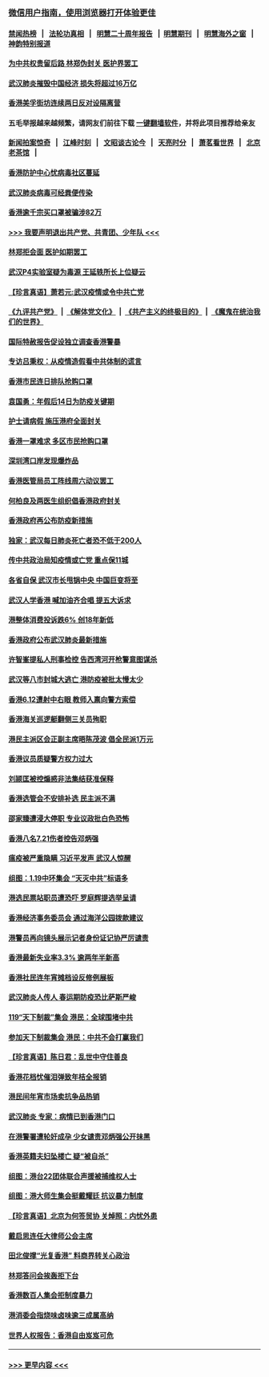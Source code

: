 ### [微信用户指南，使用浏览器打开体验更佳](https://github.com/gfw-breaker/banned-news1/blob/master/indexes/wechat-guide.md?t=0)
#### [禁闻热榜](热点新闻.md?t=0)  &nbsp;&nbsp;|&nbsp;&nbsp; [法轮功真相](https://github.com/gfw-breaker/truth/blob/master/README.md?t=0) &nbsp;&nbsp;|&nbsp;&nbsp; [明慧二十周年报告](https://github.com/gfw-breaker/mh-reports/blob/master/README.md?t=0) &nbsp;&nbsp;|&nbsp;&nbsp;[明慧期刊](https://github.com/gfw-breaker/mh-qikan) &nbsp;&nbsp;|&nbsp;&nbsp; [明慧海外之窗](https://github.com/gfw-breaker/mh-news/blob/master/README.md?t=0) &nbsp;&nbsp;|&nbsp;&nbsp; [神韵特别报道](https://github.com/gfw-breaker/mh-news/blob/master/shenyun.md?t=0)
#### [为中共权贵留后路 林郑伪封关 医护界罢工](../pages/nsc415/n11842359.md?t=02040644) 
#### [武汉肺炎摧毁中国经济 损失将超过16万亿](../pages/nsc415/n11839723.md?t=02040644) 
#### [香港美孚街坊连续两日反对设隔离营](../pages/nsc415/n11839962.md?t=02040644) 
#### 五毛举报越来越频繁，请网友们前往下载 [一键翻墙软件](https://github.com/gfw-breaker/ssr-accounts)，并将此项目推荐给亲友
#### [新闻拍案惊奇](https://github.com/gfw-breaker/banned-news1/blob/master/pages/link4.md) &nbsp;&nbsp;|&nbsp;&nbsp; [江峰时刻](https://github.com/gfw-breaker/banned-news1/blob/master/pages/link4.md) &nbsp;&nbsp;|&nbsp;&nbsp; [文昭谈古论今](https://github.com/gfw-breaker/banned-news1/blob/master/pages/link4.md) &nbsp;&nbsp;|&nbsp;&nbsp; [天亮时分](https://github.com/gfw-breaker/banned-news1/blob/master/pages/link4.md) &nbsp;&nbsp;|&nbsp;&nbsp; [萧茗看世界](https://github.com/gfw-breaker/banned-news1/blob/master/pages/link4.md) &nbsp;&nbsp;|&nbsp;&nbsp; [北京老茶馆](https://github.com/gfw-breaker/banned-news1/blob/master/pages/link4.md) &nbsp;&nbsp;|&nbsp;&nbsp; 
#### [香港防护中心忧病毒社区蔓延](../pages/nsc415/n11839933.md?t=02040644) 
#### [武汉肺炎病毒可经粪便传染](../pages/nsc415/n11839939.md?t=02040644) 
#### [香港逾千宗买口罩被骗涉82万](../pages/nsc415/n11839914.md?t=02040644) 
#### [>>> 我要声明退出共产党、共青团、少年队 <<<](https://github.com/begood0513/goodnews/blob/master/quit/letter.md) 
#### [林郑拒会面 医护如期罢工](../pages/nsc415/n11839892.md?t=02040644) 
#### [武汉P4实验室疑为毒源 王延轶所长上位疑云](../pages/nsc415/n11835543.md?t=02040644) 
#### [【珍言真语】萧若元:武汉疫情或令中共亡党](../pages/nsc415/n11829394.md?t=02040644) 
#### [《九评共产党》](https://github.com/begood0513/9ping.md/blob/master/README.md) &nbsp;|&nbsp; [《解体党文化》](../../../../jtdwh.md/blob/master/README.md)  &nbsp;|&nbsp; [《共产主义的终极目的》](../../../../gczydzjmd.md/blob/master/README.md) &nbsp;|&nbsp; [《魔鬼在统治我们的世界》](../../../../mgztzwmdsj.md/blob/master/README.md) 
#### [国际特赦报告促设独立调查香港警暴](../pages/nsc415/n11833845.md?t=02040644) 
#### [专访吕秉权：从疫情造假看中共体制的谎言](../pages/nsc415/n11833813.md?t=02040644) 
#### [香港市民连日排队抢购口罩](../pages/nsc415/n11833794.md?t=02040644) 
#### [袁国勇：年假后14日为防疫关键期](../pages/nsc415/n11831088.md?t=02040644) 
#### [护士请病假 施压港府全面封关](../pages/nsc415/n11831030.md?t=02040644) 
#### [香港一罩难求 多区市民抢购口罩](../pages/nsc415/n11831002.md?t=02040644) 
#### [深圳湾口岸发现爆炸品](../pages/nsc415/n11828802.md?t=02040644) 
#### [香港医管局员工阵线周六动议罢工](../pages/nsc415/n11828762.md?t=02040644) 
#### [何柏良及两医生组织倡香港政府封关](../pages/nsc415/n11828749.md?t=02040644) 
#### [香港政府再公布防疫新措施](../pages/nsc415/n11828716.md?t=02040644) 
#### [独家：武汉每日肺炎死亡者恐不低于200人](../pages/nsc415/n11828240.md?t=02040644) 
#### [传中共政治局知疫情或亡党 重点保11城](../pages/nsc415/n11828145.md?t=02040644) 
#### [各省自保 武汉市长甩锅中央 中国巨变将至](../pages/nsc415/n11828021.md?t=02040644) 
#### [武汉人学香港 喊加油齐合唱 提五大诉求](../pages/nsc415/n11827046.md?t=02040644) 
#### [港整体消费投诉跌6% 创18年新低](../pages/nsc415/n11817280.md?t=02040644) 
#### [香港政府公布武汉肺炎最新措施](../pages/nsc415/n11817152.md?t=02040644) 
#### [许智峯提私人刑事检控 告西湾河开枪警意图谋杀](../pages/nsc415/n11817132.md?t=02040644) 
#### [武汉等八市封城大逃亡 港防疫被批太慢太少](../pages/nsc415/n11817058.md?t=02040644) 
#### [香港6.12遭射中右眼 教师入禀向警方索偿](../pages/nsc415/n11814678.md?t=02040644) 
#### [香港海关巡逻艇翻侧三关员殉职](../pages/nsc415/n11814604.md?t=02040644) 
#### [港民主派区会正副主席晤陈茂波 倡全民派1万元](../pages/nsc415/n11814582.md?t=02040644) 
#### [香港议员质疑警方权力过大](../pages/nsc415/n11814560.md?t=02040644) 
#### [刘颕匡被控煽惑非法集结获准保释](../pages/nsc415/n11811727.md?t=02040644) 
#### [香港选管会不安排补选 民主派不满](../pages/nsc415/n11811691.md?t=02040644) 
#### [邵家臻遭浸大停职 专业议政批白色恐怖](../pages/nsc415/n11811670.md?t=02040644) 
#### [香港八名7.21伤者控告邓炳强](../pages/nsc415/n11811623.md?t=02040644) 
#### [瘟疫被严重隐瞒 习近平发声 武汉人惊醒](../pages/nsc415/n11811186.md?t=02040644) 
#### [组图：1.19中环集会 “天灭中共”标语多](../pages/nsc415/n11809514.md?t=02040644) 
#### [港选民票站职员遭恐吓 罗庭辉提选举呈请](../pages/nsc415/n11808914.md?t=02040644) 
#### [香港经济事务委员会 通过海洋公园拨款建议](../pages/nsc415/n11808906.md?t=02040644) 
#### [港警员再向镜头展示记者身份证记协严厉谴责](../pages/nsc415/n11808888.md?t=02040644) 
#### [香港最新失业率3.3% 逾两年半新高](../pages/nsc415/n11808887.md?t=02040644) 
#### [香港社民连年宵摊档设反修例展板](../pages/nsc415/n11808857.md?t=02040644) 
#### [武汉肺炎人传人 春运期防疫恐比萨斯严峻](../pages/nsc415/n11808739.md?t=02040644) 
#### [119“天下制裁”集会 港民：全球围堵中共](../pages/nsc415/n11806318.md?t=02040644) 
#### [参加天下制裁集会 港民：中共不会打赢我们](../pages/nsc415/n11806596.md?t=02040644) 
#### [【珍言真语】陈日君：乱世中守住善良](../pages/nsc415/n11806247.md?t=02040644) 
#### [香港花档忧催泪弹致年桔全报销](../pages/nsc415/n11806130.md?t=02040644) 
#### [港民间年宵市场卖抗争品热销](../pages/nsc415/n11806073.md?t=02040644) 
#### [武汉肺炎 专家：病情已到香港门口](../pages/nsc415/n11806020.md?t=02040644) 
#### [在港警署遭轮奸成孕 少女谴责邓炳强公开抹黑](../pages/nsc415/n11805981.md?t=02040644) 
#### [香港英籍夫妇坠楼亡 疑“被自杀”](../pages/nsc415/n11805937.md?t=02040644) 
#### [组图：港台22团体联合声援被捕维权人士](../pages/nsc415/n11801834.md?t=02040644) 
#### [组图：港大师生集会挺戴耀廷 抗议暴力制度](../pages/nsc415/n11799298.md?t=02040644) 
#### [【珍言真语】北京为何签贸协 关焯照：内忧外患](../pages/nsc415/n11799790.md?t=02040644) 
#### [戴启思连任大律师公会主席](../pages/nsc415/n11799306.md?t=02040644) 
#### [田北俊撑“光复香港” 料商界转关心政治](../pages/nsc415/n11799287.md?t=02040644) 
#### [林郑答问会挨轰拒下台](../pages/nsc415/n11799261.md?t=02040644) 
#### [香港数百人集会拒制度暴力](../pages/nsc415/n11796941.md?t=02040644) 
#### [港消委会指烧味卤味逾三成属高纳](../pages/nsc415/n11796815.md?t=02040644) 
#### [世界人权报告：香港自由岌岌可危](../pages/nsc415/n11796873.md?t=02040644) 

----
#### [ >>> 更早内容 <<< ](../indexes/nsc415-earlier.md)
